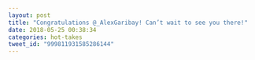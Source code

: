 ```yaml
---
layout: post
title: "Congratulations @_AlexGaribay! Can’t wait to see you there!"
date: 2018-05-25 00:38:34
categories: hot-takes
tweet_id: "999811931585286144"
---
```



<!-- Original tweet: https://twitter.com/i/status/999811931585286144 -->